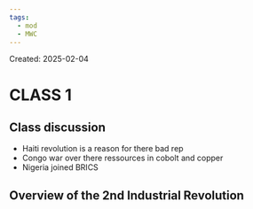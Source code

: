 ```yaml
---
tags:
  - mod
  - MWC
---
```

Created: 2025-02-04

# CLASS 1

## Class discussion
- Haiti revolution is a reason for there bad rep
- Congo war over there ressources in cobolt and copper
- Nigeria joined BRICS

## Overview of the 2nd Industrial Revolution